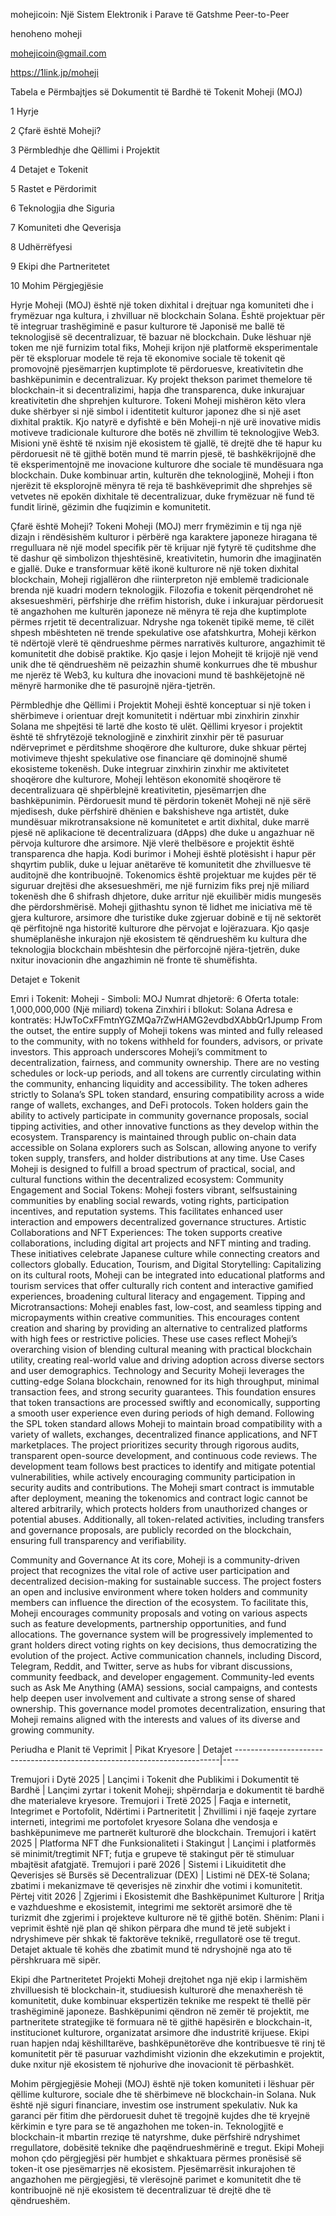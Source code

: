 mohejicoin: Një Sistem Elektronik i Parave të Gatshme Peer-to-Peer

henoheno moheji

mohejicoin@gmail.com

https://1link.jp/moheji

Tabela e Përmbajtjes së Dokumentit të Bardhë të Tokenit Moheji (MOJ)

1 Hyrje

2 Çfarë është Moheji?

3 Përmbledhje dhe Qëllimi i Projektit

4 Detajet e Tokenit

5 Rastet e Përdorimit

6 Teknologjia dhe Siguria

7 Komuniteti dhe Qeverisja

8 Udhërrëfyesi

9 Ekipi dhe Partneritetet

10 Mohim Përgjegjësie

Hyrje Moheji (MOJ) është një token dixhital i drejtuar nga komuniteti dhe i frymëzuar nga kultura, i zhvilluar në blockchain Solana. Është projektuar për të integruar trashëgiminë e pasur kulturore të Japonisë me ballë të teknologjisë së decentralizuar, të bazuar në blockchain. Duke lëshuar një token me një furnizim total fiks, Moheji krijon një platformë eksperimentale për të eksploruar modele të reja të ekonomive sociale të tokenit që promovojnë pjesëmarrjen kuptimplote të përdoruesve, kreativitetin dhe bashkëpunimin e decentralizuar. Ky projekt thekson parimet themelore të blockchain-it si decentralizimi, hapja dhe transparenca, duke inkurajuar kreativitetin dhe shprehjen kulturore. Tokeni Moheji mishëron këto vlera duke shërbyer si një simbol i identitetit kulturor japonez dhe si një aset dixhital praktik. Kjo natyrë e dyfishtë e bën Moheji-n një urë inovative midis motiveve tradicionale kulturore dhe botës në zhvillim të teknologjive Web3. Misioni ynë është të nxisim një ekosistem të gjallë, të drejtë dhe të hapur ku përdoruesit në të gjithë botën mund të marrin pjesë, të bashkëkrijojnë dhe të eksperimentojnë me inovacione kulturore dhe sociale të mundësuara nga blockchain. Duke kombinuar artin, kulturën dhe teknologjinë, Moheji i fton njerëzit të eksplorojnë mënyra të reja të bashkëveprimit dhe shprehjes së vetvetes në epokën dixhitale të decentralizuar, duke frymëzuar në fund të fundit lirinë, gëzimin dhe fuqizimin e komunitetit.

Çfarë është Moheji? Tokeni Moheji (MOJ) merr frymëzimin e tij nga një dizajn i rëndësishëm kulturor i përbërë nga karaktere japoneze hiragana të rregulluara në një model specifik për të krijuar një fytyrë të çuditshme dhe të dashur që simbolizon thjeshtësinë, kreativitetin, humorin dhe imagjinatën e gjallë. Duke e transformuar këtë ikonë kulturore në një token dixhital blockchain, Moheji rigjallëron dhe riinterpreton një emblemë tradicionale brenda një kuadri modern teknologjik. Filozofia e tokenit përqendrohet në aksesueshmëri, përfshirje dhe rrëfim historish, duke i inkurajuar përdoruesit të angazhohen me kulturën japoneze në mënyra të reja dhe kuptimplote përmes rrjetit të decentralizuar. Ndryshe nga tokenët tipikë meme, të cilët shpesh mbështeten në trende spekulative ose afatshkurtra, Moheji kërkon të ndërtojë vlerë të qëndrueshme përmes narrativës kulturore, angazhimit të komunitetit dhe dobisë praktike. Kjo qasje i lejon Mohejit të krijojë një vend unik dhe të qëndrueshëm në peizazhin shumë konkurrues dhe të mbushur me njerëz të Web3, ku kultura dhe inovacioni mund të bashkëjetojnë në mënyrë harmonike dhe të pasurojnë njëra-tjetrën.

Përmbledhje dhe Qëllimi i Projektit Moheji është konceptuar si një token i shërbimeve i orientuar drejt komunitetit i ndërtuar mbi zinxhirin zinxhir Solana me shpejtësi të lartë dhe kosto të ulët. Qëllimi kryesor i projektit është të shfrytëzojë teknologjinë e zinxhirit zinxhir për të pasuruar ndërveprimet e përditshme shoqërore dhe kulturore, duke shkuar përtej motivimeve thjesht spekulative ose financiare që dominojnë shumë ekosisteme tokenësh. Duke integruar zinxhirin zinxhir me aktivitetet shoqërore dhe kulturore, Moheji lehtëson ekonomitë shoqërore të decentralizuara që shpërblejnë kreativitetin, pjesëmarrjen dhe bashkëpunimin. Përdoruesit mund të përdorin tokenët Moheji në një sërë mjedisesh, duke përfshirë dhënien e bakshisheve nga artistët, duke mundësuar mikrotransaksione në komunitetet e artit dixhital, duke marrë pjesë në aplikacione të decentralizuara (dApps) dhe duke u angazhuar në përvoja kulturore dhe arsimore. Një vlerë thelbësore e projektit është transparenca dhe hapja. Kodi burimor i Moheji është plotësisht i hapur për shqyrtim publik, duke u lejuar anëtarëve të komunitetit dhe zhvilluesve të auditojnë dhe kontribuojnë. Tokenomics është projektuar me kujdes për të siguruar drejtësi dhe aksesueshmëri, me një furnizim fiks prej një miliard tokenësh dhe 6 shifrash dhjetore, duke arritur një ekuilibër midis mungesës dhe përdorshmërisë. Moheji gjithashtu synon të lidhet me iniciativa më të gjera kulturore, arsimore dhe turistike duke zgjeruar dobinë e tij në sektorët që përfitojnë nga historitë kulturore dhe përvojat e lojërazuara. Kjo qasje shumëplanëshe inkurajon një ekosistem të qëndrueshëm ku kultura dhe teknologjia blockchain mbështesin dhe përforcojnë njëra-tjetrën, duke nxitur inovacionin dhe angazhimin në fronte të shumëfishta.

Detajet e Tokenit

Emri i Tokenit: Moheji - Simboli: MOJ
Numrat dhjetorë: 6
Oferta totale: 1,000,000,000 (Një miliard) tokena
Zinxhiri i bllokut: Solana
Adresa e kontratës: HJwToCxFFmtnYGZMQa7rZwHAMG2evdbdXAbbQr1Jpump
From the outset, the entire supply of Moheji tokens was minted and fully released to the community, with no tokens withheld for founders, advisors, or private investors. This approach underscores Moheji’s commitment to decentralization, fairness, and community ownership. There are no vesting schedules or lock-up periods, and all tokens are currently circulating within the community, enhancing liquidity and accessibility. The token adheres strictly to Solana’s SPL token standard, ensuring compatibility across a wide range of wallets, exchanges, and DeFi protocols. Token holders gain the ability to actively participate in community governance proposals, social tipping activities, and other innovative functions as they develop within the ecosystem. Transparency is maintained through public on-chain data accessible on Solana explorers such as Solscan, allowing anyone to verify token supply, transfers, and holder distributions at any time.
Use Cases Moheji is designed to fulfill a broad spectrum of practical, social, and cultural functions within the decentralized ecosystem:
Community Engagement and Social Tokens: Moheji fosters vibrant, selfsustaining communities by enabling social rewards, voting rights, participation incentives, and reputation systems. This facilitates enhanced user interaction and empowers decentralized governance structures.
Artistic Collaborations and NFT Experiences: The token supports creative collaborations, including digital art projects and NFT minting and trading. These initiatives celebrate Japanese culture while connecting creators and collectors globally.
Education, Tourism, and Digital Storytelling: Capitalizing on its cultural roots, Moheji can be integrated into educational platforms and tourism services that offer culturally rich content and interactive gamified experiences, broadening cultural literacy and engagement.
Tipping and Microtransactions: Moheji enables fast, low-cost, and seamless tipping and micropayments within creative communities. This encourages content creation and sharing by providing an alternative to centralized platforms with high fees or restrictive policies. These use cases reflect Moheji’s overarching vision of blending cultural meaning with practical blockchain utility, creating real-world value and driving adoption across diverse sectors and user demographics.
Technology and Security Moheji leverages the cutting-edge Solana blockchain, renowned for its high throughput, minimal transaction fees, and strong security guarantees. This foundation ensures that token transactions are processed swiftly and economically, supporting a smooth user experience even during periods of high demand. Following the SPL token standard allows Moheji to maintain broad compatibility with a variety of wallets, exchanges, decentralized finance applications, and NFT marketplaces. The project prioritizes security through rigorous audits, transparent open-source development, and continuous code reviews. The development team follows best practices to identify and mitigate potential vulnerabilities, while actively encouraging community participation in security audits and contributions. The Moheji smart contract is immutable after deployment, meaning the tokenomics and contract logic cannot be altered arbitrarily, which protects holders from unauthorized changes or potential abuses. Additionally, all token-related activities, including transfers and governance proposals, are publicly recorded on the blockchain, ensuring full transparency and verifiability.

Community and Governance At its core, Moheji is a community-driven project that recognizes the vital role of active user participation and decentralized decision-making for sustainable success. The project fosters an open and inclusive environment where token holders and community members can influence the direction of the ecosystem. To facilitate this, Moheji encourages community proposals and voting on various aspects such as feature developments, partnership opportunities, and fund allocations. The governance system will be progressively implemented to grant holders direct voting rights on key decisions, thus democratizing the evolution of the project. Active communication channels, including Discord, Telegram, Reddit, and Twitter, serve as hubs for vibrant discussions, community feedback, and developer engagement. Community-led events such as Ask Me Anything (AMA) sessions, social campaigns, and contests help deepen user involvement and cultivate a strong sense of shared ownership. This governance model promotes decentralization, ensuring that Moheji remains aligned with the interests and values of its diverse and growing community.

Periudha e Planit të Veprimit | Pikat Kryesore | Detajet --------------------------------------------------------------------------|----

Tremujori i Dytë 2025 | Lançimi i Tokenit dhe Publikimi i Dokumentit të Bardhë | Lançimi zyrtar i tokenit Moheji; shpërndarja e dokumentit të bardhë dhe materialeve kryesore. Tremujori i Tretë 2025 | Faqja e internetit, Integrimet e Portofolit, Ndërtimi i Partneritetit | Zhvillimi i një faqeje zyrtare interneti, integrimi me portofolet kryesore Solana dhe vendosja e bashkëpunimeve me partnerët kulturorë dhe blockchain. Tremujori i katërt 2025 | Platforma NFT dhe Funksionaliteti i Stakingut | Lançimi i platformës së minimit/tregtimit NFT; futja e grupeve të stakingut për të stimuluar mbajtësit afatgjatë. Tremujori i parë 2026 | Sistemi i Likuiditetit dhe Qeverisjes së Bursës së Decentralizuar (DEX) | Listimi në DEX-të Solana; zbatimi i mekanizmave të qeverisjes në zinxhir dhe votimi i komunitetit. Përtej vitit 2026 | Zgjerimi i Ekosistemit dhe Bashkëpunimet Kulturore | Rritja e vazhdueshme e ekosistemit, integrimi me sektorët arsimorë dhe të turizmit dhe zgjerimi i projekteve kulturore në të gjithë botën. Shënim: Plani i veprimit është një plan që shikon përpara dhe mund të jetë subjekt i ndryshimeve për shkak të faktorëve teknikë, rregullatorë ose të tregut. Detajet aktuale të kohës dhe zbatimit mund të ndryshojnë nga ato të përshkruara më sipër.

Ekipi dhe Partneritetet Projekti Moheji drejtohet nga një ekip i larmishëm zhvilluesish të blockchain-it, studiuesish kulturorë dhe menaxherësh të komunitetit, duke kombinuar ekspertizën teknike me respekt të thellë për trashëgiminë japoneze. Bashkëpunimi qëndron në zemër të projektit, me partneritete strategjike të formuara në të gjithë hapësirën e blockchain-it, institucionet kulturore, organizatat arsimore dhe industritë krijuese. Ekipi ruan hapjen ndaj këshilltarëve, bashkëpunëtorëve dhe kontribuesve të rinj të komunitetit për të pasuruar vazhdimisht vizionin dhe ekzekutimin e projektit, duke nxitur një ekosistem të njohurive dhe inovacionit të përbashkët.

Mohim përgjegjësie Moheji (MOJ) është një token komuniteti i lëshuar për qëllime kulturore, sociale dhe të shërbimeve në blockchain-in Solana. Nuk është një siguri financiare, investim ose instrument spekulativ. Nuk ka garanci për fitim dhe përdoruesit duhet të tregojnë kujdes dhe të kryejnë kërkimin e tyre para se të angazhohen me token-in. Teknologjitë e blockchain-it mbartin rreziqe të natyrshme, duke përfshirë ndryshimet rregullatore, dobësitë teknike dhe paqëndrueshmërinë e tregut. Ekipi Moheji mohon çdo përgjegjësi për humbjet e shkaktuara përmes pronësisë së token-it ose pjesëmarrjes në ekosistem. Pjesëmarrësit inkurajohen të angazhohen me përgjegjësi, të vlerësojnë parimet e komunitetit dhe të kontribuojnë në një ekosistem të decentralizuar të drejtë dhe të qëndrueshëm.
